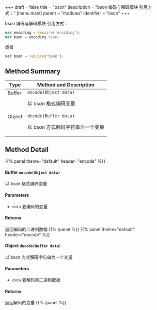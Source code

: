 +++
draft = false
title = "bson"
description = "bson 编码与解码模块 引用方式："
[menu.main]
parent = "modules"
identifier = "bson"
+++

bson 编码与解码模块 引用方式：

```js
var encoding = require('encoding');
var bson = encoding.bson;
```
 或者 
```js
var bson = require('bson');
```

## Method Summary

Type                           | Method and Description
-------------------------------|---------------------------------------------
Buffer            | `encode(Object data)`<p>以 bson 格式编码变量</p>
Object            | `decode(Buffer data)`<p>以 bson 方式解码字符串为一个变量</p>

## Method Detail

{{% panel theme="default" header="encode" %}}
#### **Buffer** `encode(Object data)`

以 bson 格式编码变量

#### Parameters
* `data` 要编码的变量 

#### Returns
返回编码的二进制数据
{{% /panel %}}
{{% panel theme="default" header="decode" %}}
#### **Object** `decode(Buffer data)`

以 bson 方式解码字符串为一个变量

#### Parameters
* `data` 要解码的二进制数据 

#### Returns
返回解码的变量
{{% /panel %}}

<style>
  td {
    vertical-align: top;
  }
</style>